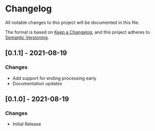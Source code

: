 # Changelog
All notable changes to this project will be documented in this file.

The format is based on [Keep a Changelog](https://keepachangelog.com/en/1.0.0/),
and this project adheres to [Semantic Versioning](https://semver.org/spec/v2.0.0.html).

## [0.1.1] - 2021-08-19
### Changes
- Add support for ending processing early
- Documentation updates

## [0.1.0] - 2021-08-19
### Changes
- Initial Release